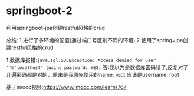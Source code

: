 # springboot-2
利用springboot-jpa创建restful风格的crud

总结:
1.进行了多环境的配置(通过端口号区别不同的环境)
2.使用了spring=jpa创建restful风格的crud

1.数据库报错:```java.sql.SQLException: Access denied for user ''@'localhost' (using password: YES)```
答:我以为是数据库密码错了,反复对了几遍密码都是对的，原来是我原先使用的name: root,应该是username: root


基于imooc视频:https://www.imooc.com/learn/767
